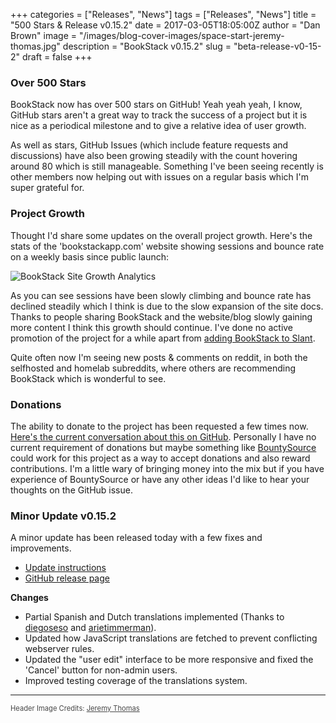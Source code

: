 +++
categories = ["Releases", "News"]
tags = ["Releases", "News"]
title = "500 Stars & Release v0.15.2"
date = 2017-03-05T18:05:00Z
author = "Dan Brown"
image = "/images/blog-cover-images/space-start-jeremy-thomas.jpg"
description = "BookStack v0.15.2"
slug = "beta-release-v0-15-2"
draft = false
+++

### Over 500 Stars

BookStack now has over 500 stars on GitHub! Yeah yeah yeah, I know, GitHub stars aren't a great way to track the success of a project but it is nice as a periodical milestone and to give a relative idea of user growth.

As well as stars, GitHub Issues (which include feature requests and discussions) have also been growing steadily with the count hovering around 80 which is still manageable. Something I've been seeing recently is other members now helping out with issues on a regular basis which I'm super grateful for.

### Project Growth

Thought I'd share some updates on the overall project growth. Here's the stats of the 'bookstackapp.com' website showing sessions and bounce rate on a weekly basis since public launch:

![BookStack Site Growth Analytics](/images/2017/03/site-visitor-stats.png)

As you can see sessions have been slowly climbing and bounce rate has declined steadily which I think is due to the slow expansion of the site docs. Thanks to people sharing BookStack and the website/blog slowly gaining more content I think this growth should continue. I've done no active promotion of the project for a while apart from [adding BookStack to Slant](https://www.slant.co/topics/1086/~multi-user-wiki).

Quite often now I'm seeing new posts & comments on reddit, in both the selfhosted and homelab subreddits, where others are recommending BookStack which is wonderful to see.

### Donations

The ability to donate to the project has been requested a few times now. [Here's the current conversation about this on GitHub](https://github.com/BookStackApp/BookStack/issues/243). Personally I have no current requirement of donations but maybe something like [BountySource](https://www.bountysource.com/) could work for this project as a way to accept donations and also reward contributions. I'm a little wary of bringing money into the mix but if you have experience of BountySource or have any other ideas I'd like to hear your thoughts on the GitHub issue.

### Minor Update v0.15.2 

A minor update has been released today with a few fixes and improvements.

* [Update instructions](https://www.bookstackapp.com/docs/admin/updates)
* [GitHub release page](https://github.com/BookStackApp/BookStack/releases/tag/v0.15.2)

**Changes**

* Partial Spanish and Dutch translations implemented (Thanks to [diegoseso](https://github.com/BookStackApp/BookStack/pull/334) and [arietimmerman](https://github.com/BookStackApp/BookStack/pull/325)).
* Updated how JavaScript translations are fetched to prevent conflicting webserver rules.
* Updated the "user edit" interface to be more responsive and fixed the 'Cancel' button for non-admin users.
* Improved testing coverage of the translations system.


----

<span style="font-size: 0.8em;opacity:0.8;">Header Image Credits: <a href="https://unsplash.com/@jeremythomasphoto" target="_blank">Jeremy Thomas</a></span>
